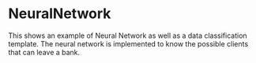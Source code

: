 # NeuralNetwork
This shows an example of Neural Network as well as a data classification template.
The neural network is implemented to know the possible clients that can leave a bank.
